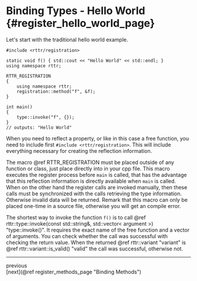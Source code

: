 Binding Types - Hello World  {#register_hello_world_page}
===========================
Let's start with the traditional hello world example.

~~~~{.cpp}
#include <rttr/registration>

static void f() { std::cout << "Hello World" << std::endl; }
using namespace rttr;

RTTR_REGISTRATION
{
    using namespace rttr;
    registration::method("f", &f);
}
  
int main()
{
    type::invoke("f", {});
}
// outputs: "Hello World"
~~~~

When you need to reflect a property, or like in this case a free function, you need to include first `#include <rttr/registration>`. 
This will include everything necessary for creating the reflection information. 

The macro @ref RTTR_REGISTRATION must be placed outside of any function or class, just place directly into in your cpp file.
This macro executes the register process before `main` is called, 
that has the advantage that this reflection information is directly available when `main` is called.
When on the other hand the register calls are invoked manually, then these calls must be synchronized with the calls retrieving the type information.
Otherwise invalid data will be returned. Remark that this macro can only be placed one-time in a source file, otherwise you will get an compile error.

The shortest way to invoke the function `f()` is to call @ref rttr::type::invoke(const std::string&, std::vector< argument >) "type::invoke()".
It requires the exact name of the free function and a vector of arguments. 
You can check whether the call was successful with checking the return value. 
When the returned @ref rttr::variant "variant" is @ref rttr::variant::is_valid() "valid" the call was successful, otherwise not.

<hr>

<div class="btn btn-default" disabled="true">previous</div><div class="btn btn-default">[next](@ref register_methods_page "Binding Methods")</div>
